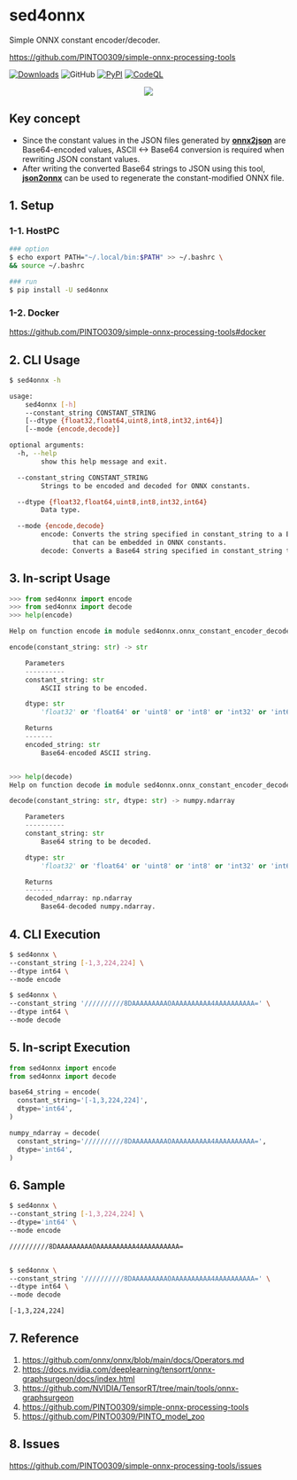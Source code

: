 # sed4onnx
Simple ONNX constant encoder/decoder.

https://github.com/PINTO0309/simple-onnx-processing-tools

[![Downloads](https://static.pepy.tech/personalized-badge/sed4onnx?period=total&units=none&left_color=grey&right_color=brightgreen&left_text=Downloads)](https://pepy.tech/project/sed4onnx) ![GitHub](https://img.shields.io/github/license/PINTO0309/sed4onnx?color=2BAF2B) [![PyPI](https://img.shields.io/pypi/v/sed4onnx?color=2BAF2B)](https://pypi.org/project/sed4onnx/) [![CodeQL](https://github.com/PINTO0309/sed4onnx/workflows/CodeQL/badge.svg)](https://github.com/PINTO0309/sed4onnx/actions?query=workflow%3ACodeQL)

<p align="center">
  <img src="https://user-images.githubusercontent.com/33194443/170163328-b680be10-7f98-4a61-8d49-e28423046297.png" />
</p>

## Key concept
- Since the constant values in the JSON files generated by **[onnx2json](https://github.com/PINTO0309/onnx2json)** are Base64-encoded values, ASCII <-> Base64 conversion is required when rewriting JSON constant values.
- After writing the converted Base64 strings to JSON using this tool, **[json2onnx](https://github.com/PINTO0309/json2onnx)** can be used to regenerate the constant-modified ONNX file.

## 1. Setup
### 1-1. HostPC
```bash
### option
$ echo export PATH="~/.local/bin:$PATH" >> ~/.bashrc \
&& source ~/.bashrc

### run
$ pip install -U sed4onnx
```
### 1-2. Docker
https://github.com/PINTO0309/simple-onnx-processing-tools#docker


## 2. CLI Usage
```bash
$ sed4onnx -h

usage:
    sed4onnx [-h]
    --constant_string CONSTANT_STRING
    [--dtype {float32,float64,uint8,int8,int32,int64}]
    [--mode {encode,decode}]

optional arguments:
  -h, --help
        show this help message and exit.

  --constant_string CONSTANT_STRING
        Strings to be encoded and decoded for ONNX constants.

  --dtype {float32,float64,uint8,int8,int32,int64}
        Data type.

  --mode {encode,decode}
        encode: Converts the string specified in constant_string to a Base64 format string
                that can be embedded in ONNX constants.
        decode: Converts a Base64 string specified in constant_string to ASCII like Numpy string.
```

## 3. In-script Usage
```python
>>> from sed4onnx import encode
>>> from sed4onnx import decode
>>> help(encode)

Help on function encode in module sed4onnx.onnx_constant_encoder_decoder:

encode(constant_string: str) -> str

    Parameters
    ----------
    constant_string: str
        ASCII string to be encoded.

    dtype: str
        'float32' or 'float64' or 'uint8' or 'int8' or 'int32' or 'int64'

    Returns
    -------
    encoded_string: str
        Base64-encoded ASCII string.


>>> help(decode)
Help on function decode in module sed4onnx.onnx_constant_encoder_decoder:

decode(constant_string: str, dtype: str) -> numpy.ndarray

    Parameters
    ----------
    constant_string: str
        Base64 string to be decoded.

    dtype: str
        'float32' or 'float64' or 'uint8' or 'int8' or 'int32' or 'int64'

    Returns
    -------
    decoded_ndarray: np.ndarray
        Base64-decoded numpy.ndarray.
```

## 4. CLI Execution
```bash
$ sed4onnx \
--constant_string [-1,3,224,224] \
--dtype int64 \
--mode encode

$ sed4onnx \
--constant_string '//////////8DAAAAAAAAAOAAAAAAAAAA4AAAAAAAAAA=' \
--dtype int64 \
--mode decode
```

## 5. In-script Execution
```python
from sed4onnx import encode
from sed4onnx import decode

base64_string = encode(
  constant_string='[-1,3,224,224]',
  dtype='int64',
)

numpy_ndarray = decode(
  constant_string='//////////8DAAAAAAAAAOAAAAAAAAAA4AAAAAAAAAA=',
  dtype='int64',
)
```

## 6. Sample
```bash
$ sed4onnx \
--constant_string [-1,3,224,224] \
--dtype='int64' \
--mode encode

//////////8DAAAAAAAAAOAAAAAAAAAA4AAAAAAAAAA=


$ sed4onnx \
--constant_string '//////////8DAAAAAAAAAOAAAAAAAAAA4AAAAAAAAAA=' \
--dtype int64 \
--mode decode

[-1,3,224,224]
```

## 7. Reference
1. https://github.com/onnx/onnx/blob/main/docs/Operators.md
2. https://docs.nvidia.com/deeplearning/tensorrt/onnx-graphsurgeon/docs/index.html
3. https://github.com/NVIDIA/TensorRT/tree/main/tools/onnx-graphsurgeon
4. https://github.com/PINTO0309/simple-onnx-processing-tools
5. https://github.com/PINTO0309/PINTO_model_zoo

## 8. Issues
https://github.com/PINTO0309/simple-onnx-processing-tools/issues
